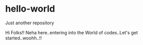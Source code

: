 # hello-world
Just another repository 

Hi Folks!!
Neha here..entering into the World of codes..Let's get started..woohh..!!

